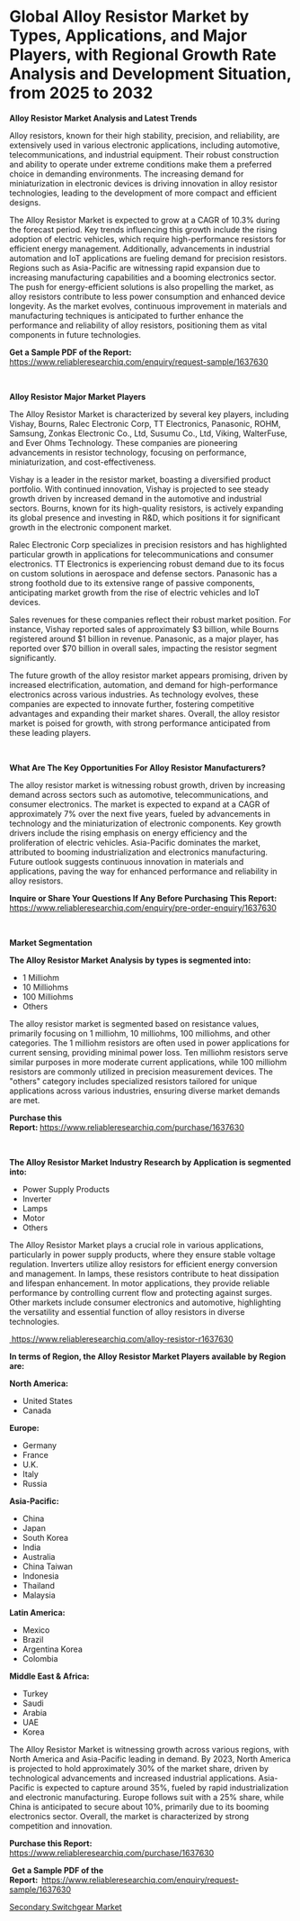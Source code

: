 <p><h1>Global Alloy Resistor Market by Types, Applications, and Major Players, with Regional Growth Rate Analysis and Development Situation, from 2025 to 2032</h1></p><p><strong>Alloy Resistor Market Analysis and Latest Trends</strong></p>
<p><p>Alloy resistors, known for their high stability, precision, and reliability, are extensively used in various electronic applications, including automotive, telecommunications, and industrial equipment. Their robust construction and ability to operate under extreme conditions make them a preferred choice in demanding environments. The increasing demand for miniaturization in electronic devices is driving innovation in alloy resistor technologies, leading to the development of more compact and efficient designs.</p><p>The Alloy Resistor Market is expected to grow at a CAGR of 10.3% during the forecast period. Key trends influencing this growth include the rising adoption of electric vehicles, which require high-performance resistors for efficient energy management. Additionally, advancements in industrial automation and IoT applications are fueling demand for precision resistors. Regions such as Asia-Pacific are witnessing rapid expansion due to increasing manufacturing capabilities and a booming electronics sector. The push for energy-efficient solutions is also propelling the market, as alloy resistors contribute to less power consumption and enhanced device longevity. As the market evolves, continuous improvement in materials and manufacturing techniques is anticipated to further enhance the performance and reliability of alloy resistors, positioning them as vital components in future technologies.</p></p>
<p><strong>Get a Sample PDF of the Report:&nbsp;</strong> <a href="https://www.reliableresearchiq.com/enquiry/request-sample/1637630?utm_campaign=3099&utm_medium=2&utm_source=Github&utm_content=ia&utm_term=06042025&utm_id=alloy-resistor">https://www.reliableresearchiq.com/enquiry/request-sample/1637630</a></p>
<p>&nbsp;</p>
<p><strong>Alloy Resistor Major Market Players</strong></p>
<p><p>The Alloy Resistor Market is characterized by several key players, including Vishay, Bourns, Ralec Electronic Corp, TT Electronics, Panasonic, ROHM, Samsung, Zonkas Electronic Co., Ltd, Susumu Co., Ltd, Viking, WalterFuse, and Ever Ohms Technology. These companies are pioneering advancements in resistor technology, focusing on performance, miniaturization, and cost-effectiveness.</p><p>Vishay is a leader in the resistor market, boasting a diversified product portfolio. With continued innovation, Vishay is projected to see steady growth driven by increased demand in the automotive and industrial sectors. Bourns, known for its high-quality resistors, is actively expanding its global presence and investing in R&D, which positions it for significant growth in the electronic component market.</p><p>Ralec Electronic Corp specializes in precision resistors and has highlighted particular growth in applications for telecommunications and consumer electronics. TT Electronics is experiencing robust demand due to its focus on custom solutions in aerospace and defense sectors. Panasonic has a strong foothold due to its extensive range of passive components, anticipating market growth from the rise of electric vehicles and IoT devices.</p><p>Sales revenues for these companies reflect their robust market position. For instance, Vishay reported sales of approximately $3 billion, while Bourns registered around $1 billion in revenue. Panasonic, as a major player, has reported over $70 billion in overall sales, impacting the resistor segment significantly.</p><p>The future growth of the alloy resistor market appears promising, driven by increased electrification, automation, and demand for high-performance electronics across various industries. As technology evolves, these companies are expected to innovate further, fostering competitive advantages and expanding their market shares. Overall, the alloy resistor market is poised for growth, with strong performance anticipated from these leading players.</p></p>
<p>&nbsp;</p>
<p><strong>What Are The Key Opportunities For Alloy Resistor Manufacturers?</strong></p>
<p><p>The alloy resistor market is witnessing robust growth, driven by increasing demand across sectors such as automotive, telecommunications, and consumer electronics. The market is expected to expand at a CAGR of approximately 7% over the next five years, fueled by advancements in technology and the miniaturization of electronic components. Key growth drivers include the rising emphasis on energy efficiency and the proliferation of electric vehicles. Asia-Pacific dominates the market, attributed to booming industrialization and electronics manufacturing. Future outlook suggests continuous innovation in materials and applications, paving the way for enhanced performance and reliability in alloy resistors.</p></p>
<p><strong>Inquire or Share Your Questions If Any Before Purchasing This Report:</strong> <a href="https://www.reliableresearchiq.com/enquiry/pre-order-enquiry/1637630?utm_campaign=3099&utm_medium=2&utm_source=Github&utm_content=ia&utm_term=06042025&utm_id=alloy-resistor">https://www.reliableresearchiq.com/enquiry/pre-order-enquiry/1637630</a></p>
<p>&nbsp;</p>
<p><strong>Market Segmentation</strong></p>
<p><strong>The Alloy Resistor Market Analysis by types is segmented into:</strong></p>
<p><ul><li>1 Milliohm</li><li>10 Milliohms</li><li>100 Milliohms</li><li>Others</li></ul></p>
<p><p>The alloy resistor market is segmented based on resistance values, primarily focusing on 1 milliohm, 10 milliohms, 100 milliohms, and other categories. The 1 milliohm resistors are often used in power applications for current sensing, providing minimal power loss. Ten milliohm resistors serve similar purposes in more moderate current applications, while 100 milliohm resistors are commonly utilized in precision measurement devices. The "others" category includes specialized resistors tailored for unique applications across various industries, ensuring diverse market demands are met.</p></p>
<p><strong>Purchase this Report:&nbsp;</strong><a href="https://www.reliableresearchiq.com/purchase/1637630?utm_campaign=3099&utm_medium=2&utm_source=Github&utm_content=ia&utm_term=06042025&utm_id=alloy-resistor">https://www.reliableresearchiq.com/purchase/1637630</a></p>
<p>&nbsp;</p>
<p><strong>The Alloy Resistor Market Industry Research by Application is segmented into:</strong></p>
<p><ul><li>Power Supply Products</li><li>Inverter</li><li>Lamps</li><li>Motor</li><li>Others</li></ul></p>
<p><p>The Alloy Resistor Market plays a crucial role in various applications, particularly in power supply products, where they ensure stable voltage regulation. Inverters utilize alloy resistors for efficient energy conversion and management. In lamps, these resistors contribute to heat dissipation and lifespan enhancement. In motor applications, they provide reliable performance by controlling current flow and protecting against surges. Other markets include consumer electronics and automotive, highlighting the versatility and essential function of alloy resistors in diverse technologies.</p></p>
<p><a href="https://www.reliableresearchiq.com/alloy-resistor-r1637630?utm_campaign=3099&utm_medium=2&utm_source=Github&utm_content=ia&utm_term=06042025&utm_id=alloy-resistor">&nbsp;https://www.reliableresearchiq.com/alloy-resistor-r1637630</a></p>
<p><strong>In terms of Region, the Alloy Resistor Market Players available by Region are:</strong></p>
<p>
    <p> <strong> North America: </strong>
        <ul>
            <li>United States</li>
            <li>Canada</li>
        </ul>
        </p> 
    <p> <strong> Europe: </strong>
        <ul>
            <li>Germany</li>
            <li>France</li>
            <li>U.K.</li>
            <li>Italy</li>
            <li>Russia</li>
        </ul>
        </p> 
    <p> <strong> Asia-Pacific: </strong>
        <ul>
            <li>China</li>
            <li>Japan</li>
            <li>South Korea</li>
            <li>India</li>
            <li>Australia</li>
            <li>China Taiwan</li>
            <li>Indonesia</li>
            <li>Thailand</li>
            <li>Malaysia</li>
        </ul>
        </p> 
    <p> <strong> Latin America: </strong>
        <ul>
            <li>Mexico</li>
            <li>Brazil</li>
            <li>Argentina Korea</li>
            <li>Colombia</li>
        </ul>
        </p> 
    <p> <strong> Middle East & Africa: </strong>
        <ul>
            <li>Turkey</li>
            <li>Saudi</li>
            <li>Arabia</li>
            <li>UAE</li>
            <li>Korea</li>
        </ul>
    </p>
    </p>
<p><p>The Alloy Resistor Market is witnessing growth across various regions, with North America and Asia-Pacific leading in demand. By 2023, North America is projected to hold approximately 30% of the market share, driven by technological advancements and increased industrial applications. Asia-Pacific is expected to capture around 35%, fueled by rapid industrialization and electronic manufacturing. Europe follows suit with a 25% share, while China is anticipated to secure about 10%, primarily due to its booming electronics sector. Overall, the market is characterized by strong competition and innovation.</p></p>
<p><strong>Purchase this Report: </strong><a href="https://www.reliableresearchiq.com/purchase/1637630?utm_campaign=3099&utm_medium=2&utm_source=Github&utm_content=ia&utm_term=06042025&utm_id=alloy-resistor">https://www.reliableresearchiq.com/purchase/1637630</a></p>
<p>&nbsp;<strong>Get a Sample PDF of the Report:&nbsp;&nbsp;</strong><a href="https://www.reliableresearchiq.com/enquiry/request-sample/1637630?utm_campaign=3099&utm_medium=2&utm_source=Github&utm_content=ia&utm_term=06042025&utm_id=alloy-resistor">https://www.reliableresearchiq.com/enquiry/request-sample/1637630</a></p>
<p><strong></strong></p>
<p><p><a href="https://github.com/shopovdjondo/Market-Research-Report-List-1/blob/main/secondary-switchgear-market.md?utm_campaign=3099&utm_medium=2&utm_source=Github&utm_content=ia&utm_term=06042025&utm_id=alloy-resistor">Secondary Switchgear Market</a></p></p>